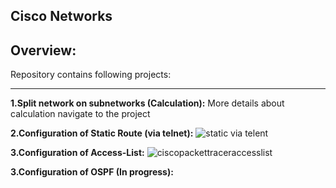 Cisco Networks
---
Overview:
---
 
Repository contains following projects:

---
**1.Split network on subnetworks (Calculation):**
More details about calculation navigate to the project


**2.Configuration of Static Route (via telnet):**
![static via telent](https://user-images.githubusercontent.com/26840848/47269927-ef228000-d56c-11e8-9aa2-7ee285a523c0.gif)

**3.Configuration of Access-List:**
![ciscopackettraceraccesslist](https://user-images.githubusercontent.com/26840848/47270005-2a717e80-d56e-11e8-8d90-d88c5ed2ee66.png)


**3.Configuration of OSPF (In progress):**


